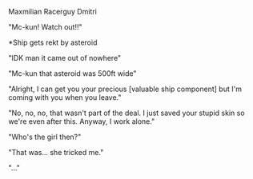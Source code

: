 Maxmilian 
Racerguy 
Dmitri

"Mc-kun! Watch out!!"

*Ship gets rekt by asteroid

"IDK man it came out of nowhere"

"Mc-kun that asteroid was 500ft wide"



"Alright, I can get you your precious [valuable ship component] but I'm coming with you when you leave."

"No, no, no, that wasn't part of the deal. I just saved your stupid skin so we're even after this. Anyway, I work alone."

"Who's the girl then?"

"That was... she tricked me."

"..." 



